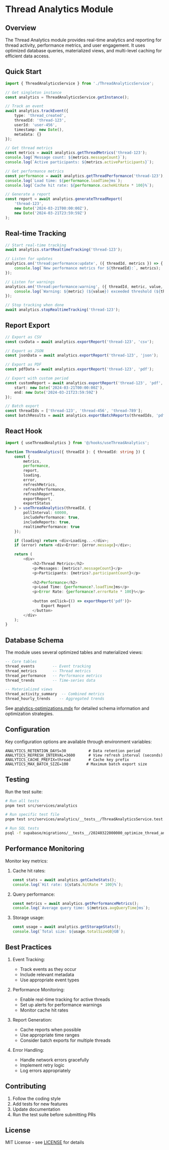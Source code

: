 # Thread Analytics Module

## Overview

The Thread Analytics module provides real-time analytics and reporting for thread activity, performance metrics, and user engagement. It uses optimized database queries, materialized views, and multi-level caching for efficient data access.

## Quick Start

```typescript
import { ThreadAnalyticsService } from './ThreadAnalyticsService';

// Get singleton instance
const analytics = ThreadAnalyticsService.getInstance();

// Track an event
await analytics.trackEvent({
    type: 'thread_created',
    threadId: 'thread-123',
    userId: 'user-456',
    timestamp: new Date(),
    metadata: {}
});

// Get thread metrics
const metrics = await analytics.getThreadMetrics('thread-123');
console.log(`Message count: ${metrics.messageCount}`);
console.log(`Active participants: ${metrics.activeParticipants}`);

// Get performance metrics
const performance = await analytics.getThreadPerformance('thread-123');
console.log(`Load time: ${performance.loadTime}ms`);
console.log(`Cache hit rate: ${performance.cacheHitRate * 100}%`);

// Generate a report
const report = await analytics.generateThreadReport(
    'thread-123',
    new Date('2024-03-21T00:00:00Z'),
    new Date('2024-03-21T23:59:59Z')
);
```

## Real-time Tracking

```typescript
// Start real-time tracking
await analytics.startRealtimeTracking('thread-123');

// Listen for updates
analytics.on('thread:performance:update', ({ threadId, metrics }) => {
    console.log(`New performance metrics for ${threadId}:`, metrics);
});

// Listen for warnings
analytics.on('thread:performance:warning', ({ threadId, metric, value, threshold }) => {
    console.log(`Warning: ${metric} (${value}) exceeded threshold (${threshold})`);
});

// Stop tracking when done
await analytics.stopRealtimeTracking('thread-123');
```

## Report Export

```typescript
// Export as CSV
const csvData = await analytics.exportReport('thread-123', 'csv');

// Export as JSON
const jsonData = await analytics.exportReport('thread-123', 'json');

// Export as PDF
const pdfData = await analytics.exportReport('thread-123', 'pdf');

// Export with custom period
const customReport = await analytics.exportReport('thread-123', 'pdf', {
    start: new Date('2024-03-21T00:00:00Z'),
    end: new Date('2024-03-21T23:59:59Z')
});

// Batch export
const threadIds = ['thread-123', 'thread-456', 'thread-789'];
const batchResults = await analytics.exportBatchReports(threadIds, 'pdf');
```

## React Hook

```typescript
import { useThreadAnalytics } from '@/hooks/useThreadAnalytics';

function ThreadAnalytics({ threadId }: { threadId: string }) {
    const {
        metrics,
        performance,
        report,
        loading,
        error,
        refreshMetrics,
        refreshPerformance,
        refreshReport,
        exportReport,
        exportStatus
    } = useThreadAnalytics(threadId, {
        pollInterval: 60000,
        includePerformance: true,
        includeReports: true,
        realtimePerformance: true
    });

    if (loading) return <div>Loading...</div>;
    if (error) return <div>Error: {error.message}</div>;

    return (
        <div>
            <h2>Thread Metrics</h2>
            <p>Messages: {metrics?.messageCount}</p>
            <p>Participants: {metrics?.participantCount}</p>
            
            <h2>Performance</h2>
            <p>Load Time: {performance?.loadTime}ms</p>
            <p>Error Rate: {performance?.errorRate * 100}%</p>
            
            <button onClick={() => exportReport('pdf')}>
                Export Report
            </button>
        </div>
    );
}
```

## Database Schema

The module uses several optimized tables and materialized views:

```sql
-- Core tables
thread_events        -- Event tracking
thread_metrics       -- Thread metrics
thread_performance   -- Performance metrics
thread_trends        -- Time-series data

-- Materialized views
thread_activity_summary  -- Combined metrics
thread_hourly_trends    -- Aggregated trends
```

See [analytics-optimizations.mdx](../../../docs/analytics-optimizations.mdx) for detailed schema information and optimization strategies.

## Configuration

Key configuration options are available through environment variables:

```env
ANALYTICS_RETENTION_DAYS=30          # Data retention period
ANALYTICS_REFRESH_INTERVAL=3600      # View refresh interval (seconds)
ANALYTICS_CACHE_PREFIX=thread        # Cache key prefix
ANALYTICS_MAX_BATCH_SIZE=100        # Maximum batch export size
```

## Testing

Run the test suite:

```bash
# Run all tests
pnpm test src/services/analytics

# Run specific test file
pnpm test src/services/analytics/__tests__/ThreadAnalyticsService.test.ts

# Run SQL tests
psql -f supabase/migrations/__tests__/20240322000000_optimize_thread_analytics.test.sql
```

## Performance Monitoring

Monitor key metrics:

1. Cache hit rates:
   ```typescript
   const stats = await analytics.getCacheStats();
   console.log(`Hit rate: ${stats.hitRate * 100}%`);
   ```

2. Query performance:
   ```typescript
   const metrics = await analytics.getPerformanceMetrics();
   console.log(`Average query time: ${metrics.avgQueryTime}ms`);
   ```

3. Storage usage:
   ```typescript
   const usage = await analytics.getStorageStats();
   console.log(`Total size: ${usage.totalSizeGB}GB`);
   ```

## Best Practices

1. Event Tracking:
   - Track events as they occur
   - Include relevant metadata
   - Use appropriate event types

2. Performance Monitoring:
   - Enable real-time tracking for active threads
   - Set up alerts for performance warnings
   - Monitor cache hit rates

3. Report Generation:
   - Cache reports when possible
   - Use appropriate time ranges
   - Consider batch exports for multiple threads

4. Error Handling:
   - Handle network errors gracefully
   - Implement retry logic
   - Log errors appropriately

## Contributing

1. Follow the coding style
2. Add tests for new features
3. Update documentation
4. Run the test suite before submitting PRs

## License

MIT License - see [LICENSE](../../../LICENSE) for details 